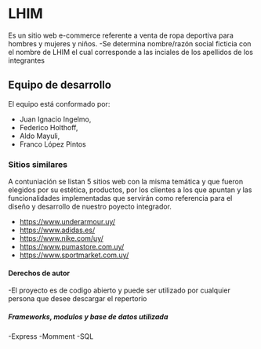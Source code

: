 # LHIM
Es un sitio web e-commerce referente a venta de ropa deportiva para hombres y mujeres y niños.
-Se determina nombre/razón social ficticia con el nombre de LHIM el cual corresponde a las inciales de los apellidos de los integrantes

## Equipo de desarrollo
El equipo está conformado por:
- Juan Ignacio Ingelmo,
- Federico Holthoff,
- Aldo Mayuli,
- Franco López Pintos

### Sitios similares
A contuniación se listan 5 sitios web con la misma temática y que fueron elegidos por su estética, productos, por los clientes a los que apuntan y las funcionalidades implementadas que servirán como referencia para el diseño y desarrollo de nuestro poyecto integrador.
- https://www.underarmour.uy/
- https://www.adidas.es/
- https://www.nike.com/uy/
- https://www.pumastore.com.uy/
- https://www.sportmarket.com.uy/

#### Derechos de autor
-El proyecto es de codigo abierto y puede ser utilizado por cualquier persona que desee descargar el repertorio

##### Frameworks, modulos y base de datos utilizada
-Express
-Momment
-SQL